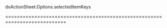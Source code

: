<!--id-->dxActionSheet.Options.selectedItemKeys<!--/id-->
<!--merge--><!--/merge-->
<!--hidden--><!--/hidden-->
===========================================================================
